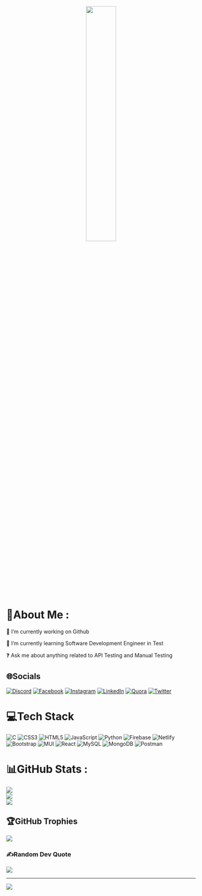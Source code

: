 <div align="center">
<img src="[https://scontent.fdac24-1.fna.fbcdn.net/v/t39.30808-6/284849615_3224729097772150_3240405681104525874_n.jpg?_nc_cat=107&ccb=1-7&_nc_sid=730e14&_nc_eui2=AeEyPZFjJGpjnj3A01zVsiUW9U-dQFBIdJj1T51AUEh0mFP_WExy9RnopDzSywpY5dBWFWtPRAorqkg0jA9Q7kfU&_nc_ohc=U5IMSGgCZE8AX_0kJei&_nc_ht=scontent.fdac24-1.fna&oh=00_AT8GSDeHrsVX4yu_-eUD72lQEoZt31VL6J0hIw4Jntc7Ag&oe=62B39BE1](https://ibb.co/7t66sKd)" align="center"  style="width:40%" style="height:20%"/>
</div>  
  
# 💫About Me :
🔭 I’m currently working on Github

🌱 I’m currently learning Software Development Engineer in Test

❓ Ask me about anything related to API Testing and Manual Testing

## 🌐Socials
[![Discord](https://img.shields.io/badge/Discord-%237289DA.svg?logo=discord&logoColor=white)](htttps://discord.gg/Nirnoy#8314) [![Facebook](https://img.shields.io/badge/Facebook-%231877F2.svg?logo=Facebook&logoColor=white)](https://facebook.com/www.facebook.com/muhayminulnirnoy) [![Instagram](https://img.shields.io/badge/Instagram-%23E4405F.svg?logo=Instagram&logoColor=white)](https://instagram.com/www.instagram.com/mr_nirnoy/) [![LinkedIn](https://img.shields.io/badge/LinkedIn-%230077B5.svg?logo=linkedin&logoColor=white)](https://linkedin.com/in/linkedin.com/in/muhayminul-nirnoy) [![Quora](https://img.shields.io/badge/Quora-%23B92B27.svg?logo=Quora&logoColor=white)](https://quora.com/profile/www.quora.com/profile/Muhaiminul-Nirnoy) [![Twitter](https://img.shields.io/badge/Twitter-%231DA1F2.svg?logo=Twitter&logoColor=white)](https://twitter.com/https://twitter.com/nirnoy0) 

# 💻Tech Stack
![C](https://img.shields.io/badge/c-%2300599C.svg?style=plastic&logo=c&logoColor=white) ![CSS3](https://img.shields.io/badge/css3-%231572B6.svg?style=plastic&logo=css3&logoColor=white) ![HTML5](https://img.shields.io/badge/html5-%23E34F26.svg?style=plastic&logo=html5&logoColor=white) ![JavaScript](https://img.shields.io/badge/javascript-%23323330.svg?style=plastic&logo=javascript&logoColor=%23F7DF1E) ![Python](https://img.shields.io/badge/python-3670A0?style=plastic&logo=python&logoColor=ffdd54) ![Firebase](https://img.shields.io/badge/firebase-%23039BE5.svg?style=plastic&logo=firebase) ![Netlify](https://img.shields.io/badge/netlify-%23000000.svg?style=plastic&logo=netlify&logoColor=#00C7B7) ![Bootstrap](https://img.shields.io/badge/bootstrap-%23563D7C.svg?style=plastic&logo=bootstrap&logoColor=white) ![MUI](https://img.shields.io/badge/MUI-%230081CB.svg?style=plastic&logo=material-ui&logoColor=white) ![React](https://img.shields.io/badge/react-%2320232a.svg?style=plastic&logo=react&logoColor=%2361DAFB) ![MySQL](https://img.shields.io/badge/mysql-%2300f.svg?style=plastic&logo=mysql&logoColor=white) ![MongoDB](https://img.shields.io/badge/MongoDB-%234ea94b.svg?style=plastic&logo=mongodb&logoColor=white) ![Postman](https://img.shields.io/badge/Postman-FF6C37?style=plastic&logo=postman&logoColor=white)
# 📊GitHub Stats :
![](https://github-readme-stats.vercel.app/api?username=nirnoy0&theme=dark&hide_border=true&include_all_commits=true&count_private=true)<br/>
![](https://github-readme-streak-stats.herokuapp.com/?user=nirnoy0&theme=dark&hide_border=true)<br/>
![](https://github-readme-stats.vercel.app/api/top-langs/?username=nirnoy0&theme=dark&hide_border=true&include_all_commits=true&count_private=true&layout=compact)

## 🏆GitHub Trophies
![](https://github-profile-trophy.vercel.app/?username=nirnoy0&theme=monokai&no-frame=true&no-bg=true&margin-w=4)

### ✍️Random Dev Quote
![](https://quotes-github-readme.vercel.app/api?type=horizontal&theme=dark)

---
[![](https://visitcount.itsvg.in/api?id=nirnoy0&icon=0&color=9)](https://visitcount.itsvg.in)
